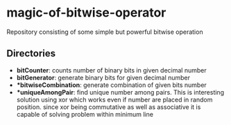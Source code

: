 # magic-of-bitwise-operator
Repository consisting of some simple but powerful bitwise operation

## Directories
 - **bitCounter**: counts number of binary bits in given decimal number
 - **bitGenerator**: generate binary bits for given decimal number
 - <strong>*bitwiseCombination</strong>: generate combination of given bits number
 - <strong>*uniqueAmongPair</strong>: find unique number among pairs. This is interesting solution using xor which works even if number are placed in random position. since xor being commutative as well as associative it is capable of solving problem within minimum line